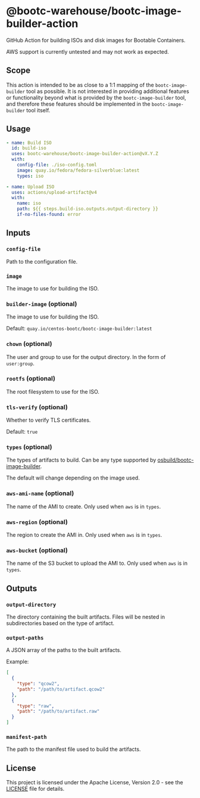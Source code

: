 # @bootc-warehouse/bootc-image-builder-action

GitHub Action for building ISOs and disk images for Bootable Containers.

AWS support is currently untested and may not work as expected.

## Scope

This action is intended to be as close to a 1:1 mapping of the
`bootc-image-builder` tool as possible. It is not interested in providing
additional features or functionality beyond what is provided by the
`bootc-image-builder` tool, and therefore these features should be implemented
in the `bootc-image-builder` tool itself.

## Usage

```yaml
- name: Build ISO
  id: build-iso
  uses: bootc-warehouse/bootc-image-builder-action@vX.Y.Z
  with:
    config-file: ./iso-config.toml
    image: quay.io/fedora/fedora-silverblue:latest
    types: iso

- name: Upload ISO
  uses: actions/upload-artifact@v4
  with:
    name: iso
    path: ${{ steps.build-iso.outputs.output-directory }}
    if-no-files-found: error
```

## Inputs

### `config-file`

Path to the configuration file.

### `image`

The image to use for building the ISO.

### `builder-image` (optional)

The image to use for building the ISO.

Default: `quay.io/centos-bootc/bootc-image-builder:latest`

### `chown` (optional)

The user and group to use for the output directory. In the form of `user:group`.

### `rootfs` (optional)

The root filesystem to use for the ISO.

### `tls-verify` (optional)

Whether to verify TLS certificates.

Default: `true`

### `types` (optional)

The types of artifacts to build. Can be any type supported by
[osbuild/bootc-image-builder](https://github.com/osbuild/bootc-image-builder).

The default will change depending on the image used.

### `aws-ami-name` (optional)

The name of the AMI to create. Only used when `aws` is in `types`.

### `aws-region` (optional)

The region to create the AMI in. Only used when `aws` is in `types`.

### `aws-bucket` (optional)

The name of the S3 bucket to upload the AMI to. Only used when `aws` is in
`types`.

## Outputs

### `output-directory`

The directory containing the built artifacts. Files will be nested in
subdirectories based on the type of artifact.

### `output-paths`

A JSON array of the paths to the built artifacts.

Example:

```json
[
  {
    "type": "qcow2",
    "path": "/path/to/artifact.qcow2"
  },
  {
    "type": "raw",
    "path": "/path/to/artifact.raw"
  }
]
```

### `manifest-path`

The path to the manifest file used to build the artifacts.

## License

This project is licensed under the Apache License, Version 2.0 - see the
[LICENSE](./LICENSE) file for details.
